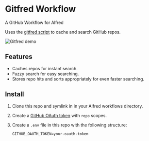 # Gitfred Workflow

A GitHub Workflow for Alfred

Uses the [gitfred script] to cache and search GitHub repos.

[gitfred script]: https://github.com/jsteiner/gitfred

![Gitfred
demo](https://cloud.githubusercontent.com/assets/466493/14092970/6400f452-f518-11e5-97ce-2b09d024b66d.gif)

## Features

* Caches repos for instant search.
* Fuzzy search for easy searching.
* Stores repo hits and sorts appropriately for even faster searching.

## Install

1. Clone this repo and symlink in in your Alfred workflows directory.
1. Create a [GitHub OAuth token] with `repo` scopes.
1. Create a `.env` file in this repo with the following structure:

   ```
   GITHUB_OAUTH_TOKEN=your-oauth-token
   ```


[GitHub OAuth token]: https://github.com/settings/tokens/new

